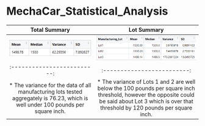 # MechaCar_Statistical_Analysis


Total Summary            |  Lot Summary
:-------------------------:|:-------------------------:
![](Analysis/Total_Summary.png)  |  ![](Analysis/Lot_Summary.png)
:-------------------------:|:-------------------------:
* The variance for the data of all manufacturing lots tested aggregately is 76.23, which is well under 100 pounds per square inch. | * The variance of Lots 1 and 2 are well below the 100 pounds per square inch threshold, however the opposite could be said about Lot 3 which is over that threshold by 120 pounds per square inch.




